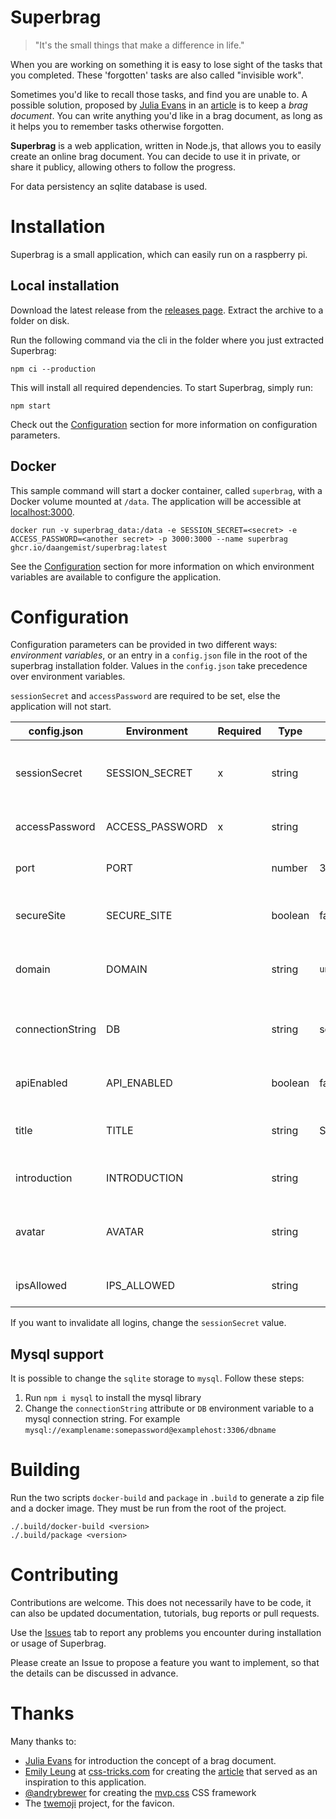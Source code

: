 Superbrag
=============================

> "It's the small things that make a difference in life."

When you are working on something it is easy to lose sight of the tasks that
you completed. These 'forgotten' tasks are also called "invisible work".

Sometimes you'd like to recall those tasks, and find you are unable to. A
possible solution, proposed by [Julia Evans](https://jvns.ca/) in an
[article](https://jvns.ca/blog/brag-documents/) is to keep a *brag document*.
You can write anything you'd like in a brag document, as long as it helps you
to remember tasks otherwise forgotten.

**Superbrag** is a web application, written in Node.js, that allows you to easily
create an online brag document. You can decide to use it in private, or share
it publicy, allowing others to follow the progress.

For data persistency an sqlite database is used.

# Installation

Superbrag is a small application, which can easily run on a raspberry pi.

## Local installation

Download the latest release from the [releases page](https://github.com/daangemist/superbrag/releases).
Extract the archive to a folder on disk.

Run the following command via the cli in the folder where you just
extracted Superbrag:

    npm ci --production

This will install all required dependencies. To start Superbrag, simply run:

    npm start

Check out the [Configuration](#Configuration) section for more information on configuration
parameters.

## Docker

This sample command will start a docker container, called `superbrag`,
with a Docker volume mounted at `/data`. The application will be accessible at
[localhost:3000](http://localhost:3000).

    docker run -v superbrag_data:/data -e SESSION_SECRET=<secret> -e ACCESS_PASSWORD=<another secret> -p 3000:3000 --name superbrag ghcr.io/daangemist/superbrag:latest

See the [Configuration](#Configuration) section for more information on
which environment variables are available to configure the application.

# Configuration

Configuration parameters can be provided in two different ways: *environment
variables*, or an entry in a `config.json` file in the root of the superbrag
installation folder. Values in the `config.json` take precedence over
environment variables.

`sessionSecret` and `accessPassword` are required to be
set, else the application will not start.

| config.json | Environment | Required | Type | Default | Description |
| ----------- |------------ | -------- | ---- | ------- |----------- |
| sessionSecret | SESSION_SECRET | x | string || The secret used to sign the session cookie. Run `openssl rand -hex 32` to generate a random string to use for this field. |
| accessPassword | ACCESS_PASSWORD | x | string || The password with which can be logged in to post new brags.|
| port | PORT || number | 3000 | The port on which the application will be available. |
| secureSite | SECURE_SITE || boolean | false | Indicates whether the site is using TLS. Is used for the auth cookie `secureSite` setting. |
| domain | DOMAIN || string | `undefined` | An optional configuration of the domain. Is used to set the domain on the auth cookie, if available. |
| connectionString | DB || string | sqlite://db.sqlite | A [supersave](https://www.npmjs.com/package/supersave) connection string. Currently only `sqlite` is supported. On docker, the default is `sqlite:///data/db.sqlite`.
| apiEnabled | API_ENABLED || boolean | false | Enable an api, use `/api/brags` to retrieve a list of brags.
| title | TITLE || string | Superbrag | The title for the application. Is shown in the title bar, and at the top of the page. |
| introduction | INTRODUCTION || string || Optionally, an introduction text that is shown on the page.
| avatar | AVATAR || string || Optionally, the URL for an avatar to display. It is rendered with *with/height=80* on the page.
| ipsAllowed | IPS_ALLOWED || string || A comma-separated list of IP addresses which are allowed to access `/login`. 

If you want to invalidate all logins, change the `sessionSecret` value.

## Mysql support

It is possible to change the `sqlite` storage to `mysql`. Follow these steps:

1. Run `npm i mysql` to install the mysql library
2. Change the `connectionString` attribute or `DB` environment variable to a mysql connection string. For example `mysql://examplename:somepassword@examplehost:3306/dbname`

# Building

Run the two scripts `docker-build` and `package` in `.build` to generate a zip file and a 
docker image. They must be run from the root of the project.

    ./.build/docker-build <version>
    ./.build/package <version>

# Contributing

Contributions are welcome. This does not necessarily have to be code, it can also be updated documentation, tutorials, bug reports or pull requests.

Use the [Issues](https://github.com/daangemist/superbrag/issues) tab to
report any problems you encounter during installation or usage of Superbrag.

Please create an Issue to propose a feature you want to implement, so that the details can be discussed in advance.

# Thanks

Many thanks to:

- [Julia Evans](https://jvns.ca/) for introduction the concept of
a brag document.
- [Emily Leung](https://css-tricks.com/author/emilyleung/) at [css-tricks.com](https://css-tricks.com/) for creating the [article](https://css-tricks.com/creating-your-own-bragdoc-with-eleventy/)
that served as an inspiration to this application.
- [@andrybrewer](https://github.com/andybrewer) for creating the [mvp.css](https://andybrewer.github.io/mvp/) CSS framework
- The [twemoji](https://github.com/twitter/twemoji) project, for the favicon.
